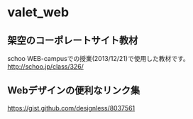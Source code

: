 valet_web
=========

## 架空のコーポレートサイト教材

schoo WEB-campusでの授業(2013/12/21)で使用した教材です。
http://schoo.jp/class/326/

## Webデザインの便利なリンク集
https://gist.github.com/designless/8037561
